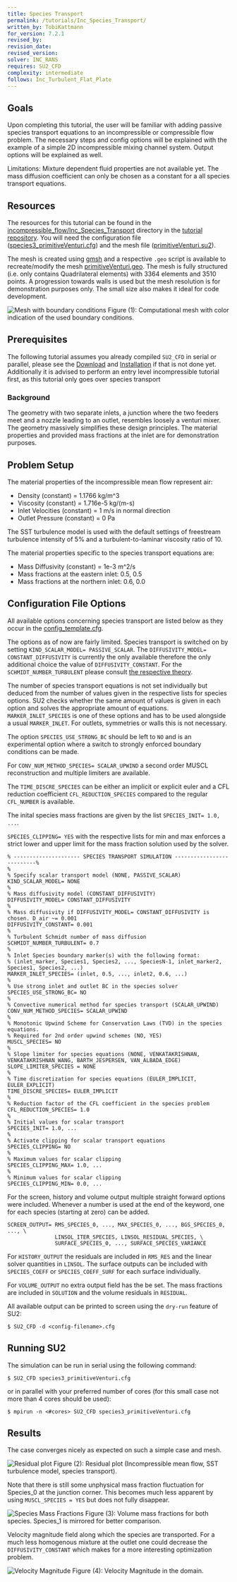 ```yaml
---
title: Species Transport
permalink: /tutorials/Inc_Species_Transport/
written_by: TobiKattmann 
for_version: 7.2.1
revised_by:  
revision_date:
revised_version:
solver: INC_RANS
requires: SU2_CFD
complexity: intermediate
follows: Inc_Turbulent_Flat_Plate
---
```



## Goals

Upon completing this tutorial, the user will be familiar with adding passive species transport equations to an incompressible or compressible flow problem. The necessary steps and config options will be explained with the example of a simple 2D incompressible mixing channel system. Output options will be explained as well.

Limitations: Mixture dependent fluid properties are not available yet. The mass diffusion coefficient can only be chosen as a constant for a all species transport equations.

## Resources

The resources for this tutorial can be found in the [incompressible_flow/Inc_Species_Transport](https://github.com/su2code/Tutorials/tree/master/incompressible_flow/Inc_Species_Transport) directory in the [tutorial repository](https://github.com/su2code/Tutorials). You will need the configuration file ([species3_primitiveVenturi.cfg](https://github.com/su2code/Tutorials/tree/master/incompressible_flow/Inc_Species_Transport/species3_primitiveVenturi.cfg)) and the mesh file ([primitiveVenturi.su2](https://github.com/su2code/Tutorials/tree/master/incompressible_flow/Inc_Species_Transport/primitiveVenturi.su2)).

The mesh is created using [gmsh](https://gmsh.info/) and a respective `.geo` script is available to recreate/modify the mesh [primitiveVenturi.geo](https://github.com/su2code/Tutorials/tree/master/incompressible_flow/Inc_Species_Transport/primitiveVenturi.geo). The mesh is fully structured (i.e. only contains Quadrilateral elements) with 3364 elements and 3510 points. A progression towards walls is used but the mesh resolution is for demonstration purposes only. The small size also makes it ideal for code development.

![Mesh with boundary conditions](../../tutorials_files/incompressible_flow/Inc_Species_Transport/images/mesh.jpg)
Figure (1): Computational mesh with color indication of the used boundary conditions.

## Prerequisites

The following tutorial assumes you already compiled `SU2_CFD` in serial or parallel, please see the [Download](/docs_v7/Download/) and [Installation](/docs_v7/Installation/) if that is not done yet. Additionally it is advised to perform an entry level incompressible tutorial first, as this tutorial only goes over species transport

### Background

The geometry with two separate inlets, a junction where the two feeders meet and a nozzle leading to an outlet, resembles loosely a venturi mixer. The geometry massively simplifies these design principles. The material properties and provided mass fractions at the inlet are for demonstration purposes.

## Problem Setup

The material properties of the incompressible mean flow represent air:
- Density (constant) = 1.1766 kg/m^3
- Viscosity (constant) = 1.716e-5 kg/(m-s)
- Inlet Velocities (constant) = 1 m/s in normal direction
- Outlet Pressure (constant) = 0 Pa

The SST turbulence model is used with the default settings of freestream turbulence intensity of 5% and a turbulent-to-laminar viscosity ratio of 10.

The material properties specific to the species transport equations are:
- Mass Diffusivity (constant) = 1e-3 m^2/s
- Mass fractions at the eastern inlet: 0.5, 0.5
- Mass fractions at the northern inlet: 0.6, 0.0

## Configuration File Options

All available options concerning species transport are listed below as they occur in the [config_template.cfg](https://github.com/su2code/SU2/blob/master/config_template.cfg).

The options as of now are fairly limited. Species transport is switched on by setting `KIND_SCALAR_MODEL= PASSIVE_SCALAR`. The `DIFFUSIVITY_MODEL= CONSTANT_DIFFUSIVITY` is currently the only available therefore the only additional choice the value of `DIFFUSIVITY_CONSTANT`. For the `SCHMIDT_NUMBER_TURBULENT` please consult [the respective theory](/docs_v7/Theory/#species-transport).

The number of species transport equations is not set individually but deduced from the number of values given in the respective lists for species options. SU2 checks whether the same amount of values is given in each option and solves the appropriate amount of equations. `MARKER_INLET_SPECIES` is one of these options and has to be used alongside a usual `MARKER_INLET`. For outlets, symmetries or walls this is not necessary. 

The option `SPECIES_USE_STRONG_BC` should be left to `NO` and is an experimental option where a switch to strongly enforced boundary conditions can be made.

For `CONV_NUM_METHOD_SPECIES= SCALAR_UPWIND` a second order MUSCL reconstruction and multiple limiters are available.

The `TIME_DISCRE_SPECIES` can be either an implicit or explicit euler and a CFL reduction coefficient `CFL_REDUCTION_SPECIES` compared to the regular `CFL_NUMBER` is available.

The inital species mass fractions are given by the list `SPECIES_INIT= 1.0, ...`.

`SPECIES_CLIPPING= YES` with the respective lists for min and max enforces a strict lower and upper limit for the mass fraction solution used by the solver.

```
% --------------------- SPECIES TRANSPORT SIMULATION --------------------------%
%
% Specify scalar transport model (NONE, PASSIVE_SCALAR)
KIND_SCALAR_MODEL= NONE
%
% Mass diffusivity model (CONSTANT_DIFFUSIVITY)
DIFFUSIVITY_MODEL= CONSTANT_DIFFUSIVITY
%
% Mass diffusivity if DIFFUSIVITY_MODEL= CONSTANT_DIFFUSIVITY is chosen. D_air ~= 0.001
DIFFUSIVITY_CONSTANT= 0.001
%
% Turbulent Schmidt number of mass diffusion
SCHMIDT_NUMBER_TURBULENT= 0.7
%
% Inlet Species boundary marker(s) with the following format:
% (inlet_marker, Species1, Species2, ..., SpeciesN-1, inlet_marker2, Species1, Species2, ...)
MARKER_INLET_SPECIES= (inlet, 0.5, ..., inlet2, 0.6, ...)
%
% Use strong inlet and outlet BC in the species solver
SPECIES_USE_STRONG_BC= NO
%
% Convective numerical method for species transport (SCALAR_UPWIND)
CONV_NUM_METHOD_SPECIES= SCALAR_UPWIND
%
% Monotonic Upwind Scheme for Conservation Laws (TVD) in the species equations.
% Required for 2nd order upwind schemes (NO, YES)
MUSCL_SPECIES= NO
%
% Slope limiter for species equations (NONE, VENKATAKRISHNAN, VENKATAKRISHNAN_WANG, BARTH_JESPERSEN, VAN_ALBADA_EDGE)
SLOPE_LIMITER_SPECIES = NONE
%
% Time discretization for species equations (EULER_IMPLICIT, EULER_EXPLICIT)
TIME_DISCRE_SPECIES= EULER_IMPLICIT
%
% Reduction factor of the CFL coefficient in the species problem
CFL_REDUCTION_SPECIES= 1.0
%
% Initial values for scalar transport
SPECIES_INIT= 1.0, ...
%
% Activate clipping for scalar transport equations
SPECIES_CLIPPING= NO
%
% Maximum values for scalar clipping
SPECIES_CLIPPING_MAX= 1.0, ...
%
% Minimum values for scalar clipping
SPECIES_CLIPPING_MIN= 0.0, ...
```

For the screen, history and volume output multiple straight forward options were included. Whenever a number is used at the end of the keyword, one for each species (starting at zero) can be added.
```
SCREEN_OUTPUT= RMS_SPECIES_0, ..., MAX_SPECIES_0, ..., BGS_SPECIES_0, ..., \
               LINSOL_ITER_SPECIES, LINSOL_RESIDUAL_SPECIES, \
               SURFACE_SPECIES_0, ..., SURFACE_SPECIES_VARIANCE
```

For `HISTORY_OUTPUT` the residuals are included in `RMS_RES` and the linear solver quantities in `LINSOL`. The surface outputs can be included with `SPECIES_COEFF` or `SPECIES_COEFF_SURF` for each surface individually.

For `VOLUME_OUTPUT` no extra output field has the be set. The mass fractions are included in `SOLUTION` and the volume residuals in `RESIDUAL`.

All available output can be printed to screen using the `dry-run` feature of SU2:
```
$ SU2_CFD -d <config-filename>.cfg
```

## Running SU2

The simulation can be run in serial using the following command:
```
$ SU2_CFD species3_primitiveVenturi.cfg
```
or in parallel with your preferred number of cores (for this small case not more than 4 cores should be used):
```
$ mpirun -n <#cores> SU2_CFD species3_primitiveVenturi.cfg
```

## Results

The case converges nicely as expected on such a simple case and mesh.

![Residual plot](../../tutorials_files/incompressible_flow/Inc_Species_Transport/images/residuals_specMix.png)
Figure (2): Residual plot (Incompressible mean flow, SST turbulence model, species transport).

Note that there is still some unphysical mass fraction fluctuation for Species_0 at the junction corner. This becomes much less apparent by using `MUSCL_SPECIES = YES` but does not fully disappear.

![Species Mass Fractions](../../tutorials_files/incompressible_flow/Inc_Species_Transport/images/speciesMassFractions.jpg)
Figure (3): Volume mass fractions for both species. Species_1 is mirrored for better comparison.

Velocity magnitude field along which the species are transported. For a much less homogenous mixture at the outlet one could decrease the `DIFFUSIVITY_CONSTANT` which makes for a more interesting optimization problem.

![Velocity Magnitude](../../tutorials_files/incompressible_flow/Inc_Species_Transport/images/VelocityMag.jpg)
Figure (4): Velocity Magnitude in the domain.